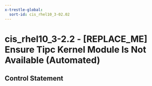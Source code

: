```yaml
---
x-trestle-global:
  sort-id: cis_rhel10_3-02.02
---
```


# cis_rhel10_3-2.2 - \[REPLACE_ME\] Ensure Tipc Kernel Module Is Not Available (Automated)

## Control Statement
